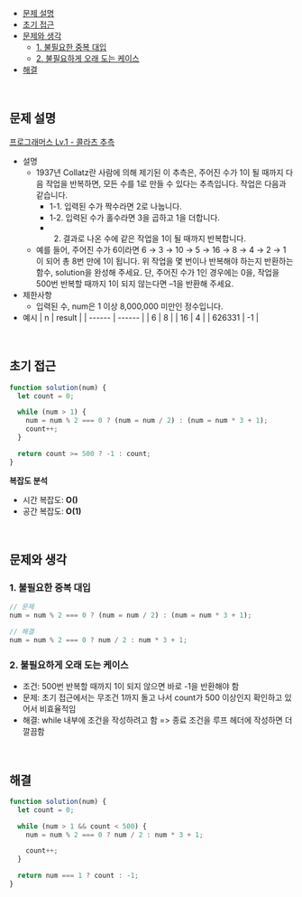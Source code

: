 - [문제 설명](#문제-설명)
- [초기 접근](#초기-접근)
- [문제와 생각](#문제와-생각)
  - [1. 불필요한 중복 대입](#1-불필요한-중복-대입)
  - [2. 불필요하게 오래 도는 케이스](#2-불필요하게-오래-도는-케이스)
- [해결](#해결)

<br>

## 문제 설명

[프로그래머스 Lv.1 - 콜라츠 추측](https://school.programmers.co.kr/learn/courses/30/lessons/12943)

- 설명
  - 1937년 Collatz란 사람에 의해 제기된 이 추측은, 주어진 수가 1이 될 때까지 다음 작업을 반복하면, 모든 수를 1로 만들 수 있다는 추측입니다. 작업은 다음과 같습니다.
    - 1-1. 입력된 수가 짝수라면 2로 나눕니다.
    - 1-2. 입력된 수가 홀수라면 3을 곱하고 1을 더합니다.
    - 2. 결과로 나온 수에 같은 작업을 1이 될 때까지 반복합니다.
  - 예를 들어, 주어진 수가 6이라면 6 → 3 → 10 → 5 → 16 → 8 → 4 → 2 → 1 이 되어 총 8번 만에 1이 됩니다. 위 작업을 몇 번이나 반복해야 하는지 반환하는 함수, solution을 완성해 주세요. 단, 주어진 수가 1인 경우에는 0을, 작업을 500번 반복할 때까지 1이 되지 않는다면 –1을 반환해 주세요.
- 제한사항
  - 입력된 수, num은 1 이상 8,000,000 미만인 정수입니다.
- 예시
  | n | result |
  | ------ | ------ |
  | 6 | 8 |
  | 16 | 4 |
  | 626331 | -1 |

<br>

## 초기 접근

```javascript
function solution(num) {
  let count = 0;

  while (num > 1) {
    num = num % 2 === 0 ? (num = num / 2) : (num = num * 3 + 1);
    count++;
  }

  return count >= 500 ? -1 : count;
}
```

**복잡도 분석**

- 시간 복잡도: **O()**
- 공간 복잡도: **O(1)**

<br>

## 문제와 생각

### 1. 불필요한 중복 대입

```javascript
// 문제
num = num % 2 === 0 ? (num = num / 2) : (num = num * 3 + 1);

// 해결
num = num % 2 === 0 ? num / 2 : num * 3 + 1;
```

### 2. 불필요하게 오래 도는 케이스

- 조건: 500번 반복할 때까지 1이 되지 않으면 바로 -1을 반환해야 함
- 문제: 초기 접근에서는 무조건 1까지 돌고 나서 count가 500 이상인지 확인하고 있어서 비효율적임
- 해결: while 내부에 조건을 작성하려고 함 => 종료 조건을 루프 헤더에 작성하면 더 깔끔함

<br>

## 해결

```javascript
function solution(num) {
  let count = 0;

  while (num > 1 && count < 500) {
    num = num % 2 === 0 ? num / 2 : num * 3 + 1;

    count++;
  }

  return num === 1 ? count : -1;
}
```
